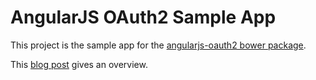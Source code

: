 # AngularJS OAuth2 Sample App

This project is the sample app for the [angularjs-oauth2 bower package](https://github.com/JamesRandall/AngularJS-OAuth2).

This [blog post](http://www.azurefromthetrenches.com/?p=2241) gives an overview.

